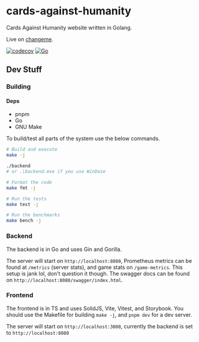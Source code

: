 # cards-against-humanity
Cards Against Humanity website written in Golang.

Live on [changeme](changeme).

[![codecov](https://codecov.io/gh/djpiper28/cards-against-humanity/graph/badge.svg?token=X6YLDCVVLL)](https://codecov.io/gh/djpiper28/cards-against-humanity)
[![Go](https://github.com/djpiper28/cards-against-humanity/actions/workflows/go.yml/badge.svg)](https://github.com/djpiper28/cards-against-humanity/actions/workflows/go.yml)

## Dev Stuff

### Building

#### Deps
 - pnpm
 - Go
 - GNU Make

To build/test all parts of the system use the below commands.

```sh
# Build and execute
make -j

./backend
# or .\backend.exe if you use WinDoze

# Format the code 
make fmt -j 

# Run the tests
make test -j

# Run the benchmarks
make bench -j
```

### Backend

The backend is in Go and uses Gin and Gorilla.

The server will start on `http://localhost:8080`, Prometheus metrics can be found at `/metrics` (server stats), and
game stats on `/game-metrics`. This setup is jank lol, don't question it though. The swagger docs can be found on 
`http://localhost:8080/swagger/index.html`.

### Frontend

The frontend is in TS and uses SolidJS, Vite, Vitest, and Storybook. You should use the 
Makefile for building `make -j`, and `pnpm dev` for a dev server.

The server will start on `http://localhost:3000`, currently the backend is set to 
`http://localhost:8080`
